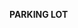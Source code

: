 **PARKING LOT**



































































































